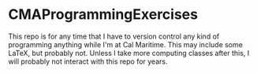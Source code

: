 # CMAProgrammingExercises
This repo is for any time that I have to version control any kind of programming anything while I'm at Cal Maritime. This may include some LaTeX, but probably not. Unless I take more computing classes after this, I will probably not interact with this repo for years.
